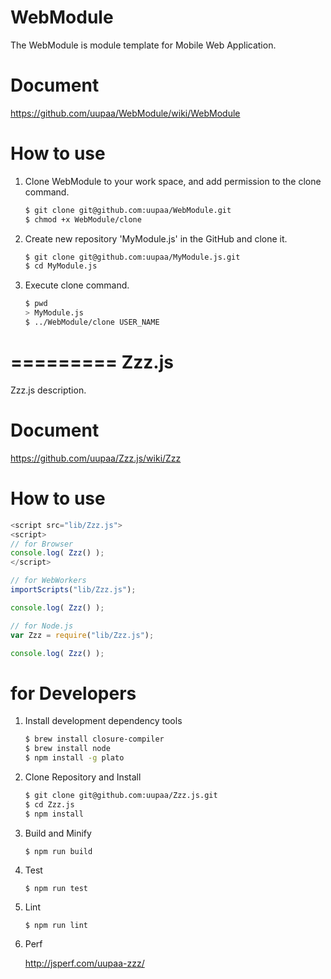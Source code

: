 WebModule
=========

The WebModule is module template for Mobile Web Application.

# Document

https://github.com/uupaa/WebModule/wiki/WebModule

# How to use

1. Clone WebModule to your work space, and add permission to the clone command.

    ```sh
    $ git clone git@github.com:uupaa/WebModule.git
    $ chmod +x WebModule/clone
    ```

2. Create new repository 'MyModule.js' in the GitHub and clone it.

    ```sh
    $ git clone git@github.com:uupaa/MyModule.js.git
    $ cd MyModule.js
    ```

3. Execute clone command.

    ```sh
    $ pwd
    > MyModule.js
    $ ../WebModule/clone USER_NAME
    ```

=========
Zzz.js
=========

Zzz.js description.

# Document

https://github.com/uupaa/Zzz.js/wiki/Zzz

# How to use

```js
<script src="lib/Zzz.js">
<script>
// for Browser
console.log( Zzz() );
</script>
```

```js
// for WebWorkers
importScripts("lib/Zzz.js");

console.log( Zzz() );
```

```js
// for Node.js
var Zzz = require("lib/Zzz.js");

console.log( Zzz() );
```

# for Developers

1. Install development dependency tools

    ```sh
    $ brew install closure-compiler
    $ brew install node
    $ npm install -g plato
    ```

2. Clone Repository and Install

    ```sh
    $ git clone git@github.com:uupaa/Zzz.js.git
    $ cd Zzz.js
    $ npm install
    ```

3. Build and Minify

    `$ npm run build`

4. Test

    `$ npm run test`

5. Lint

    `$ npm run lint`

6. Perf

    http://jsperf.com/uupaa-zzz/

